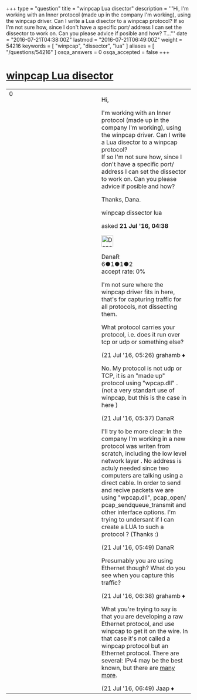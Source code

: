 +++
type = "question"
title = "winpcap Lua disector"
description = '''Hi, I&#x27;m working with an Inner protocol (made up in the company I&#x27;m working), using the winpcap driver. Can I write a Lua disector to a winpcap protocol? If so I&#x27;m not sure how, since I don&#x27;t have a specific port/ address I can set the dissector to work on. Can you please advice if posible and how? T...'''
date = "2016-07-21T04:38:00Z"
lastmod = "2016-07-21T06:49:00Z"
weight = 54216
keywords = [ "winpcap", "dissector", "lua" ]
aliases = [ "/questions/54216" ]
osqa_answers = 0
osqa_accepted = false
+++

<div class="headNormal">

# [winpcap Lua disector](/questions/54216/winpcap-lua-disector)

</div>

<div id="main-body">

<div id="askform">

<table id="question-table" style="width:100%;"><colgroup><col style="width: 50%" /><col style="width: 50%" /></colgroup><tbody><tr class="odd"><td style="width: 30px; vertical-align: top"><div class="vote-buttons"><span id="post-54216-upvote" class="ajax-command post-vote up" rel="nofollow" title="I like this post (click again to cancel)"> </span><div id="post-54216-score" class="post-score" title="current number of votes">0</div><span id="post-54216-downvote" class="ajax-command post-vote down" rel="nofollow" title="I dont like this post (click again to cancel)"> </span> <span id="favorite-mark" class="ajax-command favorite-mark" rel="nofollow" title="mark/unmark this question as favorite (click again to cancel)"> </span><div id="favorite-count" class="favorite-count"></div></div></td><td><div id="item-right"><div class="question-body"><p>Hi,</p><p>I'm working with an Inner protocol (made up in the company I'm working), using the winpcap driver. Can I write a Lua disector to a winpcap protocol?<br />
If so I'm not sure how, since I don't have a specific port/ address I can set the dissector to work on. Can you please advice if posible and how?</p><p>Thanks, Dana.</p></div><div id="question-tags" class="tags-container tags"><span class="post-tag tag-link-winpcap" rel="tag" title="see questions tagged &#39;winpcap&#39;">winpcap</span> <span class="post-tag tag-link-dissector" rel="tag" title="see questions tagged &#39;dissector&#39;">dissector</span> <span class="post-tag tag-link-lua" rel="tag" title="see questions tagged &#39;lua&#39;">lua</span></div><div id="question-controls" class="post-controls"></div><div class="post-update-info-container"><div class="post-update-info post-update-info-user"><p>asked <strong>21 Jul '16, 04:38</strong></p><img src="https://secure.gravatar.com/avatar/875df97aef066b94b202e3bf76a771c1?s=32&amp;d=identicon&amp;r=g" class="gravatar" width="32" height="32" alt="DanaR&#39;s gravatar image" /><p><span>DanaR</span><br />
<span class="score" title="6 reputation points">6</span><span title="1 badges"><span class="badge1">●</span><span class="badgecount">1</span></span><span title="1 badges"><span class="silver">●</span><span class="badgecount">1</span></span><span title="2 badges"><span class="bronze">●</span><span class="badgecount">2</span></span><br />
<span class="accept_rate" title="Rate of the user&#39;s accepted answers">accept rate:</span> <span title="DanaR has no accepted answers">0%</span> </br></p></div></div><div id="comments-container-54216" class="comments-container"><span id="54217"></span><div id="comment-54217" class="comment"><div id="post-54217-score" class="comment-score"></div><div class="comment-text"><p>I'm not sure where the winpcap driver fits in here, that's for capturing traffic for all protocols, not dissecting them.</p><p>What protocol carries your protocol, i.e. does it run over tcp or udp or something else?</p></div><div id="comment-54217-info" class="comment-info"><span class="comment-age">(21 Jul '16, 05:26)</span> <span class="comment-user userinfo">grahamb ♦</span></div></div><span id="54218"></span><div id="comment-54218" class="comment"><div id="post-54218-score" class="comment-score"></div><div class="comment-text"><p>No. My protocol is not udp or TCP, it is an "made up" protocol using "wpcap.dll" . (not a very standart use of winpcap, but this is the case in here )</p></div><div id="comment-54218-info" class="comment-info"><span class="comment-age">(21 Jul '16, 05:37)</span> <span class="comment-user userinfo">DanaR</span></div></div><span id="54219"></span><div id="comment-54219" class="comment"><div id="post-54219-score" class="comment-score"></div><div class="comment-text"><p>I'll try to be more clear: In the company I'm working in a new protocol was writen from scratch, including the low level network layer . No address is actuly needed since two computers are talking using a direct cable. In order to send and recive packets we are using "wpcap.dll", pcap_open/ pcap_sendqueue_transmit and other interface options. I'm trying to undersant if I can create a LUA to such a protocol ? (Thanks :)</p></div><div id="comment-54219-info" class="comment-info"><span class="comment-age">(21 Jul '16, 05:49)</span> <span class="comment-user userinfo">DanaR</span></div></div><span id="54220"></span><div id="comment-54220" class="comment"><div id="post-54220-score" class="comment-score"></div><div class="comment-text"><p>Presumably you are using Ethernet though? What do you see when you capture this traffic?</p></div><div id="comment-54220-info" class="comment-info"><span class="comment-age">(21 Jul '16, 06:38)</span> <span class="comment-user userinfo">grahamb ♦</span></div></div><span id="54221"></span><div id="comment-54221" class="comment"><div id="post-54221-score" class="comment-score"></div><div class="comment-text"><p>What you're trying to say is that you are developing a raw Ethernet protocol, and use winpcap to get it on the wire. In that case it's not called a winpcap protocol but an Ethernet protocol. There are several: IPv4 may be the best known, but there are <a href="https://www.iana.org/assignments/ieee-802-numbers/ieee-802-numbers.xhtml#ieee-802-numbers-1">many more</a>.</p></div><div id="comment-54221-info" class="comment-info"><span class="comment-age">(21 Jul '16, 06:49)</span> <span class="comment-user userinfo">Jaap ♦</span></div></div></div><div id="comment-tools-54216" class="comment-tools"></div><div class="clear"></div><div id="comment-54216-form-container" class="comment-form-container"></div><div class="clear"></div></div></td></tr></tbody></table>

</div>

</div>

